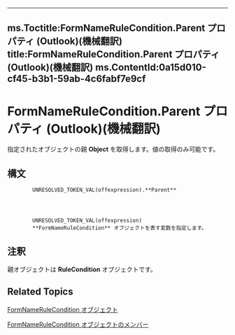

---
ms.Toctitle:FormNameRuleCondition.Parent プロパティ (Outlook)(機械翻訳)
title:FormNameRuleCondition.Parent プロパティ (Outlook)(機械翻訳)
ms.ContentId:0a15d010-cf45-b3b1-59ab-4c6fabf7e9cf
---
# FormNameRuleCondition.Parent プロパティ (Outlook)(機械翻訳)




指定されたオブジェクトの親 **Object** を取得します。値の取得のみ可能です。

## 構文

            UNRESOLVED_TOKEN_VAL(offexpression).**Parent**




            UNRESOLVED_TOKEN_VAL(offexpression)
            **FormNameRuleCondition** オブジェクトを表す変数を指定します。



## 注釈
親オブジェクトは **RuleCondition** オブジェクトです。



## Related Topics

[FormNameRuleCondition オブジェクト](75b7f687-66e6-4863-b8aa-f19e98fedc45.md)

[FormNameRuleCondition オブジェクトのメンバー](deb9d55d-e217-9f31-3375-7713f98f3244.md)




